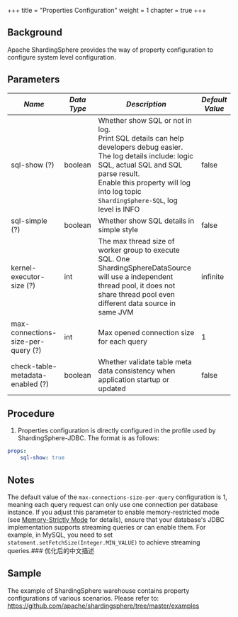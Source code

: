 +++
title = "Properties Configuration"
weight = 1
chapter = true
+++

## Background

Apache ShardingSphere provides the way of property configuration to configure system level configuration.

## Parameters

| *Name*                             | *Data Type* | *Description*                                                                                                                                                                                                                                               | *Default Value* |
|------------------------------------|-------------|-------------------------------------------------------------------------------------------------------------------------------------------------------------------------------------------------------------------------------------------------------------|-----------------|
| sql-show (?)                       | boolean     | Whether show SQL or not in log. <br /> Print SQL details can help developers debug easier. The log details include: logic SQL, actual SQL and SQL parse result. <br /> Enable this property will log into log topic `ShardingSphere-SQL`, log level is INFO | false           |
| sql-simple (?)                     | boolean     | Whether show SQL details in simple style                                                                                                                                                                                                                    | false           |
| kernel-executor-size (?)           | int         | The max thread size of worker group to execute SQL. One ShardingSphereDataSource will use a independent thread pool, it does not share thread pool even different data source in same JVM                                                                   | infinite        |
| max-connections-size-per-query (?) | int         | Max opened connection size for each query                                                                                                                                                                                                                   | 1               |
| check-table-metadata-enabled (?)   | boolean     | Whether validate table meta data consistency when application startup or updated                                                                                                                                                                            | false           |

## Procedure

1. Properties configuration is directly configured in the profile used by ShardingSphere-JDBC. The format is as follows:

```yaml
props:
    sql-show: true
```

## Notes

The default value of the `max-connections-size-per-query` configuration is 1, meaning each query request can only use one connection per database instance. If you adjust this parameter to enable memory-restricted mode (see [Memory-Strictly Mode](/en/reference/sharding/execute.en.md/#memory_strictly-mode) for details), ensure that your database's JDBC implementation supports streaming queries or can enable them. For example, in MySQL, you need to set `statement.setFetchSize(Integer.MIN_VALUE)` to achieve streaming queries.### 优化后的中文描述

## Sample

The example of ShardingSphere warehouse contains property configurations of various scenarios. Please refer to: <https://github.com/apache/shardingsphere/tree/master/examples>
